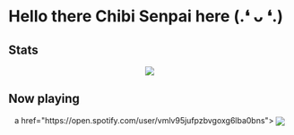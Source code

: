 # Hello there Chibi Senpai here (.❛ ᴗ ❛.)









## Stats
<p align="center"><a href="https://github.com/anuraghazra/github-readme-stats">
  <img align="center" src="https://github-readme-stats-git-master-chibisenpai.vercel.app/api?username=chibisenpai&show_icons=true&theme=radical" />
</a></p>

## Now playing
<p align="center">a href="https://open.spotify.com/user/vmlv95jufpzbvgoxg6lba0bns">
<img align="center" src="https://novatorem-chibisenpai.vercel.app//api/spotify"/>
</a></p>


<!--
**chibisenpai/Chibisenpai** is a ✨!_special_ ✨ repository because its `README.md` (this file) appears on your GitHub profile.




Here are some ideas to get you started:

- 🔭 I’m currently working on ...
- 🌱 I’m currently learning ...
- 👯 I’m looking to collaborate on ...
- 🤔 I’m looking for help with ...
- 💬 Ask me about ...
- 📫 How to reach me: ...
- 😄 Pronouns: ...
- ⚡ Fun fact: ...
-->










[website]: https://chibisenpai.tech